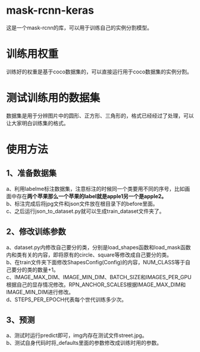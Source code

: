 # mask-rcnn-keras
这是一个mask-rcnn的库，可以用于训练自己的实例分割模型。

# 训练用权重
训练好的权重是基于coco数据集的，可以直接运行用于coco数据集的实例分割。   

# 测试训练用的数据集
数据集是用于分辨图片中的圆形、正方形、三角形的，格式已经经过了处理，可以让大家明白训练集的格式。  

# 使用方法
## 1、准备数据集
a、利用labelme标注数据集，注意标注的时候同一个类要用不同的序号，比如画面中存在**两个苹果那么一个苹果的label就是apple1另一个是apple2。**    
b、标注完成后将jpg文件和json文件放在根目录下的before里面。  
c、之后运行json_to_dataset.py就可以生成train_dataset文件夹了。  
## 2、修改训练参数
a、dataset.py内修改自己要分的类，分别是load_shapes函数和load_mask函数内和类有关的内容，即将原有的circle、square等修改成自己要分的类。    
b、在train文件夹下面修改ShapesConfig(Config)的内容，NUM_CLASS等于自己要分的类的数量+1。  
c、IMAGE_MAX_DIM、IMAGE_MIN_DIM、BATCH_SIZE和IMAGES_PER_GPU根据自己的显存情况修改。RPN_ANCHOR_SCALES根据IMAGE_MAX_DIM和IMAGE_MIN_DIM进行修改。  
d、STEPS_PER_EPOCH代表每个世代训练多少次。   
## 3、预测
a、测试时运行predict即可，img内存在测试文件street.jpg。  
b、测试自身代码时将_defaults里面的参数修改成训练时用的参数。  
